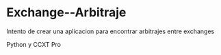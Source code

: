 # Exchange--Arbitraje

Intento de crear una aplicacion para encontrar arbitrajes entre exchanges

Python y CCXT Pro
